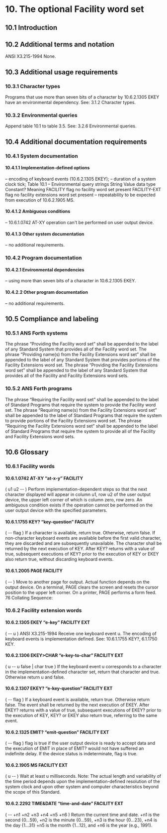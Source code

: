# 10. The optional Facility word set 

## 10.1 Introduction 


## 10.2 Additional terms and notation 

ANSI X3.215-1994  None.

## 10.3 Additional usage requirements 


### 10.3.1 Character types 

Programs that use more than seven bits of a character by 10.6.2.1305 EKEY have an environmental  dependency.
See: 3.1.2 Character types.

### 10.3.2 Environmental queries 

Append table 10.1 to table 3.5.
See: 3.2.6 Environmental queries.

## 10.4 Additional documentation requirements 


### 10.4.1 System documentation 


#### 10.4.1.1 Implementation-defined options 

– encoding of keyboard events (10.6.2.1305 EKEY); 
– duration of a system clock tick; 
Table 10.1 – Environmental query strings  String Value data type Constant? Meaning  FACILITY flag no facility word set present  FACILITY-EXT flag no facility extensions word set present  – repeatability to be expected from execution of 10.6.2.1905 MS.

#### 10.4.1.2 Ambiguous conditions 

– 10.6.1.0742 AT-XY operation can't be performed on user output device.

#### 10.4.1.3 Other system documentation 

– no additional requirements.

### 10.4.2 Program documentation 


#### 10.4.2.1 Environmental dependencies 

– using more than seven bits of a character in 10.6.2.1305 EKEY.

#### 10.4.2.2 Other program documentation 

– no additional requirements.

## 10.5 Compliance and labeling 


### 10.5.1 ANS Forth systems 

The phrase “Providing the Facility word set” shall be appended to the label of any Standard System that  provides all of the Facility word set.
The phrase “Providing name(s) from the Facility Extensions word set” shall be appended to the label of any  Standard System that provides portions of the Facility Extensions word set.
The phrase “Providing the Facility Extensions word set” shall be appended to the label of any Standard  System that provides all of the Facility and Facility Extensions word sets.

### 10.5.2 ANS Forth programs 

The phrase “Requiring the Facility word set” shall be appended to the label of Standard Programs that  require the system to provide the Facility word set.
The phrase “Requiring name(s) from the Facility Extensions word set” shall be appended to the label of  Standard Programs that require the system to provide portions of the Facility Extensions word set.
The phrase “Requiring the Facility Extensions word set” shall be appended to the label of Standard  Programs that require the system to provide all of the Facility and Facility Extensions word sets.

## 10.6 Glossary 


### 10.6.1 Facility words 


#### 10.6.1.0742 AT-XY “at-x-y” FACILITY 

( u1 u2 -- ) 
Perform implementation-dependent steps so that the next character displayed will appear in  column u1, row u2 of the user output device, the upper left corner of which is column zero, row  zero. An ambiguous condition exists if the operation cannot be performed on the user output  device with the specified parameters.

#### 10.6.1.1755 KEY? “key-question” FACILITY 

( -- flag ) 
If a character is available, return true. Otherwise, return false. If non-character keyboard  events are available before the first valid character, they are discarded and are subsequently  unavailable. The character shall be returned by the next execution of KEY.
After KEY? returns with a value of true, subsequent executions of KEY? prior to the execution  of KEY or EKEY also return true, without discarding keyboard events.

#### 10.6.1.2005 PAGE FACILITY 

( -- ) 
Move to another page for output. Actual function depends on the output device. On a terminal,  PAGE clears the screen and resets the cursor position to the upper left corner. On a printer,  PAGE performs a form feed.
76 Collating Sequence: 

### 10.6.2 Facility extension words 


#### 10.6.2.1305 EKEY “e-key” FACILITY EXT 

( -- u ) 
ANSI X3.215-1994  Receive one keyboard event u. The encoding of keyboard events is implementation defined.
See: 10.6.1.1755 KEY?, 6.1.1750 KEY.

#### 10.6.2.1306 EKEY>CHAR “e-key-to-char” FACILITY EXT 

( u -- u false | char true ) 
If the keyboard event u corresponds to a character in the implementation-defined character set,  return that character and true. Otherwise return u and false.

#### 10.6.2.1307 EKEY? “e-key-question” FACILITY EXT 

( -- flag ) 
If a keyboard event is available, return true. Otherwise return false. The event shall be returned  by the next execution of EKEY.
After EKEY? returns with a value of true, subsequent executions of EKEY? prior to the  execution of KEY, KEY? or EKEY also return true, referring to the same event.

#### 10.6.2.1325 EMIT? “emit-question” FACILITY EXT 

( -- flag ) 
flag is true if the user output device is ready to accept data and the execution of EMIT in place  of EMIT? would not have suffered an indefinite delay. If the device status is indeterminate,  flag is true.

#### 10.6.2.1905 MS FACILITY EXT 

( u -- ) 
Wait at least u milliseconds.
Note: The actual length and variability of the time period depends upon the implementation-defined  resolution of the system clock and upon other system and computer characteristics beyond the  scope of this Standard.

#### 10.6.2.2292 TIME&DATE “time-and-date” FACILITY EXT 

( -- +n1 +n2 +n3 +n4 +n5 +n6 ) 
Return the current time and date. +n1 is the second {0...59}, +n2 is the minute {0...59}, +n3 is  the hour {0...23}, +n4 is the day {1...31} +n5 is the month {1...12}, and +n6 is the year (e.g.,  1991).

